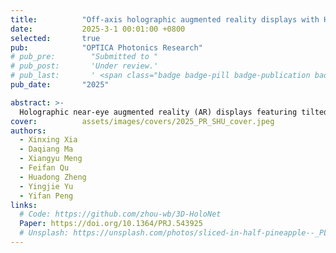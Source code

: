```yaml
---
title:          "Off-axis holographic augmented reality displays with HOE-empowered and camera-calibrated propagation"
date:           2025-3-1 00:01:00 +0800
selected:       true
pub:            "OPTICA Photonics Research"
# pub_pre:        "Submitted to "
# pub_post:       'Under review.'
# pub_last:       ' <span class="badge badge-pill badge-publication badge-success">Spotlight</span>'
pub_date:       "2025"

abstract: >-
  Holographic near-eye augmented reality (AR) displays featuring tilted inbound/outbound angles on compact optical combiners hold significant potential yet often struggle to deliver satisfying image quality. This is primarily attributed to two reasons: the lack of a robust off-axis-supported phase hologram generation algorithm; and the suboptimal performance of ill-tuned hardware parts such as imperfect holographic optical elements (HOEs). To address these issues, we incorporate a gradient descent-based phase retrieval algorithm with spectrum remapping, allowing for precise hologram generation with wave propagation between nonparallel planes. Further, we apply a camera-calibrated propagation scheme to iteratively optimize holograms, mitigating imperfections arising from the defects in the HOE fabrication process and other hardware parts, thereby significantly lifting the holographic image quality. We build an off-axis holographic near-eye display prototype using off-the-shelf light engine parts and a customized full-color HOE, demonstrating state-of-the-art virtual reality and AR display results.
cover:          assets/images/covers/2025_PR_SHU_cover.jpeg
authors:
  - Xinxing Xia
  - Daqiang Ma
  - Xiangyu Meng
  - Feifan Qu
  - Huadong Zheng
  - Yingjie Yu
  - Yifan Peng
links:
  # Code: https://github.com/zhou-wb/3D-HoloNet
  Paper: https://doi.org/10.1364/PRJ.543925
  # Unsplash: https://unsplash.com/photos/sliced-in-half-pineapple--_PLJZmHZzk
---
```

